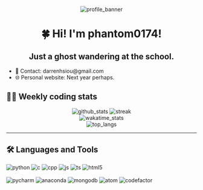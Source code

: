 <p align="center">
	<img src="https://capsule-render.vercel.app/api?type=waving&color=timeGradient&height=150&section=header&text=Phantom's%20profile%20(=^-ω-^=)&fontSize=40&fontAlignY=40&animation=twinkling" alt="profile_banner">
</p>

<h1 align="center">🍀 Hi! I'm phantom0174!</h1>

<div id="personal_info">
	<h2 align="center">Just a ghost wandering at the school.</h2>
	<ul>
		<li> 📎 Contact: darrenhsiou@gmail.com
		<li> 🌐 Personal website: Next year perhaps.
	</ul>
<div>
	
<!-- <div id="project">
	<h2 align="left">Things I'm currently working on.</h2>
	<ul>
	</ul>
</div>
 -->

<div id="status">
	<h2 align="left">👨‍💻 Weekly coding stats</h2>
	<p align="center">
		<img src="https://github-readme-stats.vercel.app/api?username=phantom0174&count_private=true&show_icons=true&theme=tokyonight" alt="github_stats">
		<img src="http://github-readme-streak-stats.herokuapp.com?user=phantom0174&theme=tokyonight&date_format=M%20j%5B%2C%20Y%5D" alt="streak">
		<br>
		<img src="https://github-readme-stats.vercel.app/api/wakatime?username=phantom0174&theme=tokyonight" alt="wakatime_stats">
		<br>
		<img src="https://github-readme-stats.vercel.app/api/top-langs/?username=phantom0174&theme=tokyonight&hide=jupyter%20notebook" alt="top_langs">
	</p>
</div>

<hr>
	
<div id="langs_and_tools">
	<h2 align="left">🛠️ Languages and Tools</h2>
	<div id="langs">
		<img src="https://icongr.am/devicon/python-original.svg?size=40" alt="python">
		<img src="https://icongr.am/devicon/c-original.svg?size=40" alt="c">
		<img src="https://icongr.am/devicon/cplusplus-original.svg?size=40" alt="cpp">
		<img src="https://icongr.am/devicon/javascript-original.svg?size=40" alt="js">
		<img src="https://icongr.am/devicon/typescript-original.svg?size=40" alt="ts">
		<img src="https://icongr.am/devicon/html5-original.svg?size=40" alt="html5">
	</div>
	<br>
	<div id="tools">
		<img src="https://icongr.am/devicon/pycharm-original.svg?size=40" alt="pycharm">
		<img src="https://icongr.am/simple/anaconda.svg?size=40&color=35d047" alt="anaconda">
		<img src="https://icongr.am/devicon/mongodb-original-wordmark.svg?size=40" alt="mongodb">
		<img src="https://icongr.am/devicon/atom-original.svg?size=40" alt="atom">
		<img src="https://icongr.am/simple/codefactor.svg?size=40&color=56f068" alt="codefactor">
	</div>
</div>
